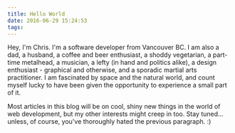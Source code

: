 ```yaml
---
title: Hello World
date: 2016-06-29 15:24:53
tags:
---
```


Hey, I'm Chris. I'm a software developer from Vancouver BC.<!-- more --> I am also a dad, a husband, a coffee and beer enthusiast, a shoddy vegetarian, a part-time metalhead, a musician, a lefty (in hand and politics alike), a design enthusiast - graphical and otherwise, and a sporadic martial arts practitioner.  I am fascinated by space and the natural world, and count myself lucky to have been given the opportunity to experience a small part of it.

Most articles in this blog will be on cool, shiny new things in the world of web development, but my other interests might creep in too. Stay tuned... unless, of course, you've thoroughly hated the previous paragraph. :) 
